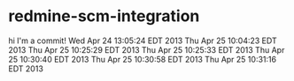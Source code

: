 redmine-scm-integration
=======================

hi I'm a commit!
Wed Apr 24 13:05:24 EDT 2013
Thu Apr 25 10:04:23 EDT 2013
Thu Apr 25 10:25:29 EDT 2013
Thu Apr 25 10:25:33 EDT 2013
Thu Apr 25 10:30:40 EDT 2013
Thu Apr 25 10:30:58 EDT 2013
Thu Apr 25 10:31:16 EDT 2013
